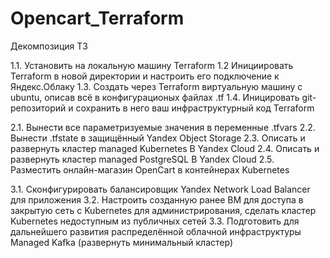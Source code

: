 # Opencart_Terraform
Декомпозиция ТЗ

1.1. Установить на локальную машину Terraform
1.2 Инициировать Terraform в новой директории и настроить
его подключение к Яндекс.Облаку
1.3. Создать через Terraform виртуальную машину c ubuntu,
описав всё в конфигурационых файлах .tf
1.4. Иницировать git-peпозиторий и сохранить в него ваш
инфраструктурный код Terraform

2.1. Вынести все параметризуемые значения в переменные
.tfvars
2.2. Вынести .tfstate в защищённый Yandex Object Storage
2.3. Описать и развернуть кластер managed Kubernetes B Yandex
Cloud
2.4. Описать и развернуть кластер mаnаged PostgreSQL B Yandex
Cloud
2.5. Разместить онлайн-магазин OpenCart в контейнерах
Kubernetes

3.1. Сконфигурировать балансировщик Yandex Network Load
Balancer для приложения
3.2. Настроить созданную ранее ВМ для доступа в закрытую сеть
c Kubernetes для администрирования, сделать кластер
Kubernetes недоступным из публичных сетей
3.3. Подготовить для дальнейшего развития распределённой
облачной инфраструктуры Managed Kafka (развернуть
минимальный кластер)
